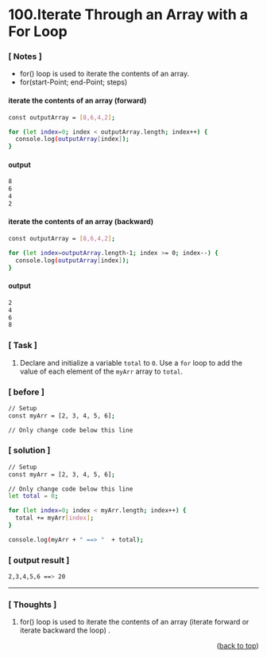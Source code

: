 <a name="topage"></a>

# 100.Iterate Through an Array with a For Loop

### [ Notes ]
  * for() loop is used to iterate the contents of an array.
  * for(start-Point; end-Point; steps)

#### iterate the contents of an array (forward)

```sh
const outputArray = [8,6,4,2];

for (let index=0; index < outputArray.length; index++) {
  console.log(outputArray[index]); 
}
```

#### output
```sh
8
6
4
2
```

#### iterate the contents of an array (backward)

```sh
const outputArray = [8,6,4,2];

for (let index=outputArray.length-1; index >= 0; index--) {
  console.log(outputArray[index]); 
}
```

#### output
```sh
2
4
6
8
```

### [ Task ]
  1. Declare and initialize a variable `total` to `0`. Use a `for` loop to add the value of each element of the `myArr` array to `total`.

### [ before ]

```sh
// Setup
const myArr = [2, 3, 4, 5, 6];

// Only change code below this line
```

### [ solution ]

```sh
// Setup
const myArr = [2, 3, 4, 5, 6];

// Only change code below this line
let total = 0;

for (let index=0; index < myArr.length; index++) {
  total += myArr[index];
}

console.log(myArr + " ==> "  + total);
```

### [ output result ]

```sh
2,3,4,5,6 ==> 20
```

-----

### [ Thoughts ]

  1. for() loop is used to iterate the contents of an array (iterate forward or iterate backward the loop) .

<p align="right">(<a href="#topage">back to top</a>)</p>
<br/>
<br/>
